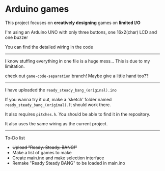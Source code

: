 # Arduino games

This project focuses on **creatively designing** games on **limited I/O**

I'm using an Arduino UNO with only three buttons, one 16x2(char) LCD and one buzzer

You can find the detailed wiring in the code
***

I know stuffing everything in one file is a huge mess... This is due to my limitation.

check out `game-code-separation` branch! Maybe give a little hand too??
***

I have uploaded the `ready_steady_bang_(original).ino`

If you wanna try it out, make a 'sketch' folder named `ready_steady_bang_(original)`. It should work there.

It also requires `pitches.h`. You should be able to find it in the repository.

It also uses the same wiring as the current project.
***

To-Do list
+ ~~Upload "Ready. Steady. BANG!"~~
+ Make a list of games to make
+ Create main.ino and make selection interface
+ Remake "Ready Steady BANG" to be loaded in main.ino
